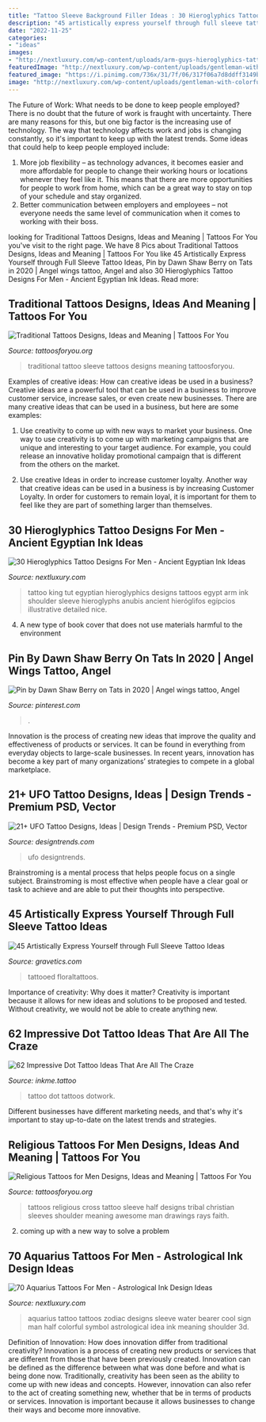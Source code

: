 ```yaml
---
title: "Tattoo Sleeve Background Filler Ideas : 30 Hieroglyphics Tattoo Designs For Men"
description: "45 artistically express yourself through full sleeve tattoo ideas"
date: "2022-11-25"
categories:
- "ideas"
images:
- "http://nextluxury.com/wp-content/uploads/arm-guys-hieroglyphics-tattoo-design-ideas.jpg"
featuredImage: "http://nextluxury.com/wp-content/uploads/gentleman-with-colorful-aquarius-half-sleeve-tattoo.jpg"
featured_image: "https://i.pinimg.com/736x/31/7f/06/317f06a7d8ddff3149bd9cc260808428.jpg"
image: "http://nextluxury.com/wp-content/uploads/gentleman-with-colorful-aquarius-half-sleeve-tattoo.jpg"
---
```



The Future of Work: What needs to be done to keep people employed?
There is no doubt that the future of work is fraught with uncertainty. There are many reasons for this, but one big factor is the increasing use of technology. The way that technology affects work and jobs is changing constantly, so it's important to keep up with the latest trends. Some ideas that could help to keep people employed include: 
1) More job flexibility – as technology advances, it becomes easier and more affordable for people to change their working hours or locations whenever they feel like it. This means that there are more opportunities for people to work from home, which can be a great way to stay on top of your schedule and stay organized. 
2) Better communication between employers and employees – not everyone needs the same level of communication when it comes to working with their boss.

	

		
looking for Traditional Tattoos Designs, Ideas and Meaning | Tattoos For You you've visit to the right page. We have 8 Pics about Traditional Tattoos Designs, Ideas and Meaning | Tattoos For You like 45 Artistically Express Yourself through Full Sleeve Tattoo Ideas, Pin by Dawn Shaw Berry on Tats in 2020 | Angel wings tattoo, Angel and also 30 Hieroglyphics Tattoo Designs For Men - Ancient Egyptian Ink Ideas. Read more:
		
    
## Traditional Tattoos Designs, Ideas And Meaning | Tattoos For You

<img loading=lazy src="http://www.tattoosforyou.org/wp-content/uploads/2013/09/Traditional-Tattoo-Sleeve.jpg" onerror="this.onerror=null;this.src='https://tse1.mm.bing.net/th?id=OIP.Vjnp2nfe9z0ZWGuIhaBlmwHaJ4&amp;pid=15.1';" alt="Traditional Tattoos Designs, Ideas and Meaning | Tattoos For You">

_Source: tattoosforyou.org_

>traditional tattoo sleeve tattoos designs meaning tattoosforyou. 

	

Examples of creative ideas: How can creative ideas be used in a business?
Creative ideas are a powerful tool that can be used in a business to improve customer service, increase sales, or even create new businesses. There are many creative ideas that can be used in a business, but here are some examples:
1. Use creativity to come up with new ways to market your business. One way to use creativity is to come up with marketing campaigns that are unique and interesting to your target audience. For example, you could release an innovative holiday promotional campaign that is different from the others on the market.

2. Use creative Ideas in order to increase customer loyalty. Another way that creative ideas can be used in a business is by increasing Customer Loyalty. In order for customers to remain loyal, it is important for them to feel like they are part of something larger than themselves.

    
## 30 Hieroglyphics Tattoo Designs For Men - Ancient Egyptian Ink Ideas

<img loading=lazy src="http://nextluxury.com/wp-content/uploads/arm-guys-hieroglyphics-tattoo-design-ideas.jpg" onerror="this.onerror=null;this.src='https://tse4.mm.bing.net/th?id=OIP.LcRmP9Vai4nClKi7akwsYgHaKe&amp;pid=15.1';" alt="30 Hieroglyphics Tattoo Designs For Men - Ancient Egyptian Ink Ideas">

_Source: nextluxury.com_

>tattoo king tut egyptian hieroglyphics designs tattoos egypt arm ink shoulder sleeve hieroglyphs anubis ancient hieróglifos egípcios illustrative detailed nice. 

	

4. A new type of book cover that does not use materials harmful to the environment 

    
## Pin By Dawn Shaw Berry On Tats In 2020 | Angel Wings Tattoo, Angel

<img loading=lazy src="https://i.pinimg.com/736x/31/7f/06/317f06a7d8ddff3149bd9cc260808428.jpg" onerror="this.onerror=null;this.src='https://tse3.mm.bing.net/th?id=OIP.WnLYuO5y7R8mdUyB8FTXfwHaJ3&amp;pid=15.1';" alt="Pin by Dawn Shaw Berry on Tats in 2020 | Angel wings tattoo, Angel">

_Source: pinterest.com_

>. 

	

Innovation is the process of creating new ideas that improve the quality and effectiveness of products or services. It can be found in everything from everyday objects to large-scale businesses. In recent years, innovation has become a key part of many organizations’ strategies to compete in a global marketplace.

    
## 21+ UFO Tattoo Designs, Ideas | Design Trends - Premium PSD, Vector

<img loading=lazy src="https://images.designtrends.com/wp-content/uploads/2016/06/30085117/Dot-Work-Tattoo-on-Arm.jpg" onerror="this.onerror=null;this.src='https://tse4.mm.bing.net/th?id=OIP.iqd9bBSxBUTRbfZYp6SvvwHaHa&amp;pid=15.1';" alt="21+ UFO Tattoo Designs, Ideas | Design Trends - Premium PSD, Vector">

_Source: designtrends.com_

>ufo designtrends. 

	

Brainstroming is a mental process that helps people focus on a single subject. Brainstroming is most effective when people have a clear goal or task to achieve and are able to put their thoughts into perspective.

    
## 45 Artistically Express Yourself Through Full Sleeve Tattoo Ideas

<img loading=lazy src="https://www.gravetics.com/wp-content/uploads/2017/04/tattooed-inked-floralsleeves-floral-floraltattoos-tattoos-inked-art-1024x1024.jpg" onerror="this.onerror=null;this.src='https://tse3.mm.bing.net/th?id=OIP._i1XjPa7dTnyEUL9OpK3bAHaHa&amp;pid=15.1';" alt="45 Artistically Express Yourself through Full Sleeve Tattoo Ideas">

_Source: gravetics.com_

>tattooed floraltattoos. 

	

Importance of creativity: Why does it matter?
Creativity is important because it allows for new ideas and solutions to be proposed and tested. Without creativity, we would not be able to create anything new.

    
## 62 Impressive Dot Tattoo Ideas That Are All The Craze

<img loading=lazy src="http://www.inkme.tattoo/wp-content/uploads/2016/10/dot-tattoo-ideas-9.jpg" onerror="this.onerror=null;this.src='https://tse2.mm.bing.net/th?id=OIP.wA5Xv7XZtrem1-fPkuBJNQHaJQ&amp;pid=15.1';" alt="62 Impressive Dot Tattoo Ideas That Are All The Craze">

_Source: inkme.tattoo_

>tattoo dot tattoos dotwork. 

	

Different businesses have different marketing needs, and that's why it's important to stay up-to-date on the latest trends and strategies.

    
## Religious Tattoos For Men Designs, Ideas And Meaning | Tattoos For You

<img loading=lazy src="http://www.tattoosforyou.org/wp-content/uploads/2017/06/Religious-Men-Tattoos.jpg" onerror="this.onerror=null;this.src='https://tse3.mm.bing.net/th?id=OIP.RNKgSxcUjIbTqzuoOMxtCwHaJ3&amp;pid=15.1';" alt="Religious Tattoos for Men Designs, Ideas and Meaning | Tattoos For You">

_Source: tattoosforyou.org_

>tattoos religious cross tattoo sleeve half designs tribal christian sleeves shoulder meaning awesome man drawings rays faith. 

	

2. coming up with a new way to solve a problem 

    
## 70 Aquarius Tattoos For Men - Astrological Ink Design Ideas

<img loading=lazy src="http://nextluxury.com/wp-content/uploads/gentleman-with-colorful-aquarius-half-sleeve-tattoo.jpg" onerror="this.onerror=null;this.src='https://tse4.mm.bing.net/th?id=OIP.ZskMnQA4cT6HJ0k2zlFrSwHaJ4&amp;pid=15.1';" alt="70 Aquarius Tattoos For Men - Astrological Ink Design Ideas">

_Source: nextluxury.com_

>aquarius tattoo tattoos zodiac designs sleeve water bearer cool sign man half colorful symbol astrological idea ink meaning shoulder 3d. 

	

Definition of Innovation: How does innovation differ from traditional creativity?
Innovation is a process of creating new products or services that are different from those that have been previously created. Innovation can be defined as the difference between what was done before and what is being done now. Traditionally, creativity has been seen as the ability to come up with new ideas and concepts. However, innovation can also refer to the act of creating something new, whether that be in terms of products or services. Innovation is important because it allows businesses to change their ways and become more innovative.

